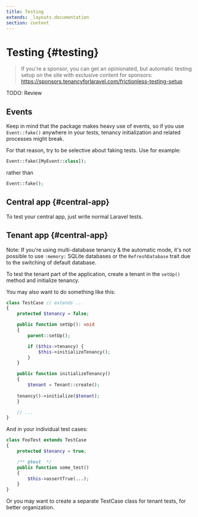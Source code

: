 ```yaml
---
title: Testing
extends: _layouts.documentation
section: content
---
```


# Testing {#testing}

> If you're a sponsor, you can get an opinionated, but automatic testing setup on the site with exclusive content for sponsors: https://sponsors.tenancyforlaravel.com/frictionless-testing-setup

TODO: Review

## Events

Keep in mind that the package makes heavy use of events, so if you use `Event::fake()` anywhere in your tests, tenancy initialization and related processes might break.

For that reason, try to be selective about faking tests. Use for example:

```php
Event::fake([MyEvent::class]);
```

rather than

```php
Event::fake();
```

## Central app {#central-app}

To test your central app, just write normal Laravel tests.

## Tenant app {#central-app}

Note: If you're using multi-database tenancy & the automatic mode, it's not possible to use `:memory:` SQLite databases or the `RefreshDatabase` trait due to the switching of default database.

To test the tenant part of the application, create a tenant in the `setUp()` method and initialize tenancy.

You may also want to do something like this:

```php
class TestCase // extends ...
{
    protected $tenancy = false;

    public function setUp(): void
    {
        parent::setUp();

        if ($this->tenancy) {
            $this->initializeTenancy();
        }
    }

    public function initializeTenancy()
    {
        $tenant = Tenant::create();
	
	tenancy()->initialize($tenant);
    }

    // ...
}
```

And in your individual test cases:

```php
class FooTest extends TestCase
{
    protected $tenancy = true;

    /** @test  */
    public function some_test()
    {
        $this->assertTrue(...);
    }
}
```

Or you may want to create a separate TestCase class for tenant tests, for better organization.
